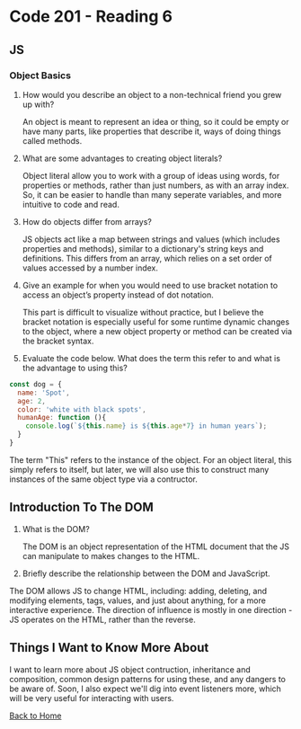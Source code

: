 # Code 201 - Reading 6

## JS

### Object Basics

1. How would you describe an object to a non-technical friend you grew up with?

    An object is meant to represent an idea or thing, so it could be empty or have many parts, like properties that describe it, ways of doing things called methods.  

2. What are some advantages to creating object literals?

    Object literal allow you to work with a group of ideas using words, for properties or methods, rather than just numbers, as with an array index. So, it can be easier to handle than many seperate variables, and more intuitive to code and read.

3. How do objects differ from arrays?

    JS objects act like a map between strings and values (which includes properties and methods), similar to a dictionary's string keys and definitions.  This differs from an array, which relies on a set order of values accessed by a number index.

4. Give an example for when you would need to use bracket notation to access an object’s property instead of dot notation.

    This part is difficult to visualize without practice, but I believe the bracket notation is especially useful for some runtime dynamic changes to the object, where a new object property or method can be created via the bracket syntax.

5. Evaluate the code below. What does the term this refer to and what is the advantage to using this?

```js
const dog = {
  name: 'Spot',
  age: 2,
  color: 'white with black spots',
  humanAge: function (){
    console.log(`${this.name} is ${this.age*7} in human years`);
  }
}
```

   The term "This" refers to the instance of the object. For an object literal, this simply refers to itself, but later, we will also use this to construct many instances of the same object type via a contructor.

## Introduction To The DOM

1. What is the DOM?

    The DOM is an object representation of the HTML document that the JS can manipulate to makes changes to the HTML.

2. Briefly describe the relationship between the DOM and JavaScript.

The DOM allows JS to change HTML, including: adding, deleting, and modifying elements, tags, values, and just about anything, for a more interactive experience.  The direction of influence is mostly in one direction - JS operates on the HTML, rather than the reverse.

## Things I Want to Know More About

I want to learn more about JS object contruction, inheritance and composition, common design patterns for using these, and any dangers to be aware of. Soon, I also expect we'll dig into event listeners more, which will be very useful for interacting with users.

[Back to Home](../index.md)
